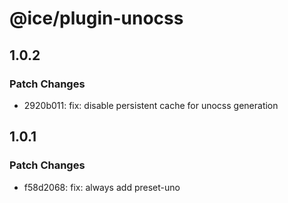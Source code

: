 # @ice/plugin-unocss

## 1.0.2

### Patch Changes

- 2920b011: fix: disable persistent cache for unocss generation

## 1.0.1

### Patch Changes

- f58d2068: fix: always add preset-uno

